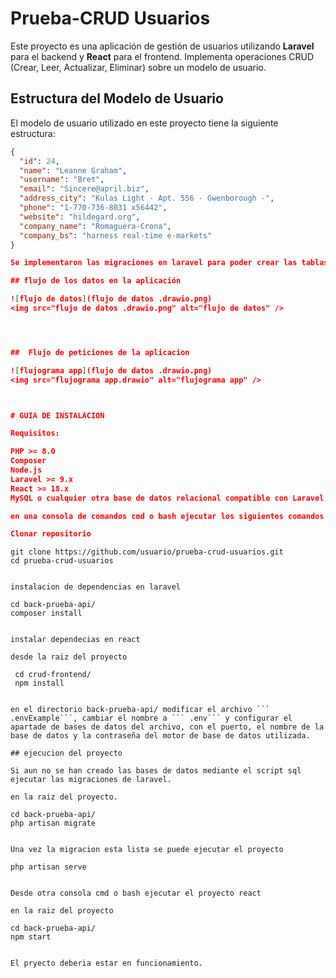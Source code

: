# Prueba-CRUD Usuarios

Este proyecto es una aplicación de gestión de usuarios utilizando **Laravel** para el backend y **React** para el frontend. Implementa operaciones CRUD (Crear, Leer, Actualizar, Eliminar) sobre un modelo de usuario.

## Estructura del Modelo de Usuario

El modelo de usuario utilizado en este proyecto tiene la siguiente estructura:

```json
{
  "id": 24,
  "name": "Leanne Graham",
  "username": "Bret",
  "email": "Sincere@april.biz",
  "address_city": "Kulas Light - Apt. 556 - Gwenborough -",
  "phone": "1-770-736-8031 x56442",
  "website": "hildegard.org",
  "company_name": "Romaguera-Crona",
  "company_bs": "harness real-time e-markets"
}

Se implementaron las migraciones en laravel para poder crear las tablas de la base de datos de manera sencilla.

## flujo de los datos en la aplicación

![flujo de datos](flujo de datos .drawio.png)
<img src="flujo de datos .drawio.png" alt="flujo de datos" />




##  Flujo de peticiones de la aplicacion

![flujograma app](flujo de datos .drawio.png)
<img src="flujograma app.drawio" alt="flujograma app" />



# GUIA DE INSTALACION

Requisitos:

PHP >= 8.0
Composer
Node.js
Laravel >= 9.x
React >= 18.x
MySQL o cualquier otra base de datos relacional compatible con Laravel

en una consola de comandos cmd o bash ejecutar los siguientes comandos

Clonar repositorio

```
    git clone https://github.com/usuario/prueba-crud-usuarios.git
    cd prueba-crud-usuarios
```

instalacion de dependencias en laravel
```
    cd back-prueba-api/
    composer install
```

instalar dependecias en react

desde la raiz del proyecto
```
     cd crud-frontend/
     npm install
```

en el directorio back-prueba-api/ modificar el archivo ``` .envExample```, cambiar el nombre a ``` .env``` y configurar el apartade de bases de datos del archivo, con el puerto, el nombre de la base de datos y la contraseña del motor de base de datos utilizada. 

## ejecucion del proyecto

Si aun no se han creado las bases de datos mediante el script sql ejecutar las migraciones de laravel.

en la raiz del proyecto.
```
    cd back-prueba-api/
    php artisan migrate
```

Una vez la migracion esta lista se puede ejecutar el proyecto

```
    php artisan serve
```

Desde otra consola cmd o bash ejecutar el proyecto react

en la raiz del proyecto
```
    cd back-prueba-api/
    npm start
```

El pryecto deberia estar en funcionamiento.